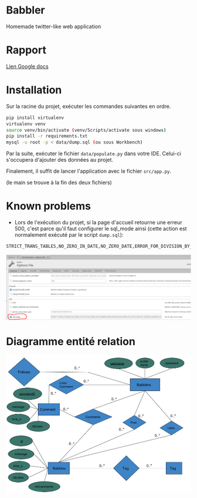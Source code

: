 # Babbler
Homemade twitter-like web application

# Rapport
[Lien Google docs](https://drive.google.com/open?id=1lx70liwcA8EB2HQazvDFgBolvkQ33gXP)

# Installation

Sur la racine du projet, exécuter les commandes suivantes en ordre.

```bash
pip install virtualenv
virtualenv venv
source venv/bin/activate (venv/Scripts/activate sous windows)
pip install -r requirements.txt
mysql -u root -p < data/dump.sql (ou sous Workbench)
```

Par la suite, exécuter le fichier ```data/populate.py``` dans votre IDE. Celui-ci s'occupera d'ajouter des données au projet.

Finalement, il suffit de lancer l'application avec le fichier ```src/app.py```.

(le main se trouve à la fin des deux fichiers)

# Known problems
- Lors de l'exécution du projet, si la page d'accueil retourne une erreur 500, c'est parce qu'il faut configurer le sql_mode ainsi (cette action est normalement exécuté par le script ```dump.sql```):
```bash
STRICT_TRANS_TABLES,NO_ZERO_IN_DATE,NO_ZERO_DATE,ERROR_FOR_DIVISION_BY_ZERO,NO_AUTO_CREATE_USER,NO_ENGINE_SUBSTITUTION
```
![](doc/sql_mode.png?raw=true)

# Diagramme entité relation
![](doc/ERDiag.jpg) 
